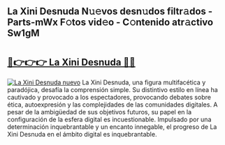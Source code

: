 ## La Xini Desnuda N𝚞𝚎vos desn𝚞dos filtr𝚊dos - Parts-mWx F𝚘tos vid𝚎o - C𝚘ntenido atr𝚊ctivo Sw1gM

# <h2><a href="http://mbby7p.tromn.icu/?c=La+Xini+Desnuda">🔗👉👉👉 La Xini Desnuda 🔗🔗</a></h2>

[![La Xini Desnuda nuevo](https://i.imgur.com/pEAQMta.gif)](http://mbby7p.tromn.icu/?c=La+Xini+Desnuda)
La Xini Desnuda, una figura multifacética y paradójica, desafía la comprensión simple. Su distintivo estilo en línea ha cautivado y provocado a los espectadores, provocando debates sobre ética, autoexpresión y las complejidades de las comunidades digitales. A pesar de la ambigüedad de sus objetivos futuros, su papel en la configuración de la esfera digital es incuestionable. Impulsado por una determinación inquebrantable y un encanto innegable, el progreso de La Xini Desnuda en el ámbito digital es inquebrantable.
